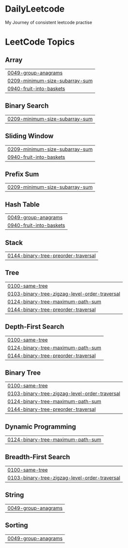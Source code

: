 # DailyLeetcode
My Journey of consistent leetcode practise

<!---LeetCode Topics Start-->
# LeetCode Topics
## Array
|  |
| ------- |
| [0049-group-anagrams](https://github.com/saigovardhan/DailyLeetcode/tree/master/0049-group-anagrams) |
| [0209-minimum-size-subarray-sum](https://github.com/saigovardhan/DailyLeetcode/tree/master/0209-minimum-size-subarray-sum) |
| [0940-fruit-into-baskets](https://github.com/saigovardhan/DailyLeetcode/tree/master/0940-fruit-into-baskets) |
## Binary Search
|  |
| ------- |
| [0209-minimum-size-subarray-sum](https://github.com/saigovardhan/DailyLeetcode/tree/master/0209-minimum-size-subarray-sum) |
## Sliding Window
|  |
| ------- |
| [0209-minimum-size-subarray-sum](https://github.com/saigovardhan/DailyLeetcode/tree/master/0209-minimum-size-subarray-sum) |
| [0940-fruit-into-baskets](https://github.com/saigovardhan/DailyLeetcode/tree/master/0940-fruit-into-baskets) |
## Prefix Sum
|  |
| ------- |
| [0209-minimum-size-subarray-sum](https://github.com/saigovardhan/DailyLeetcode/tree/master/0209-minimum-size-subarray-sum) |
## Hash Table
|  |
| ------- |
| [0049-group-anagrams](https://github.com/saigovardhan/DailyLeetcode/tree/master/0049-group-anagrams) |
| [0940-fruit-into-baskets](https://github.com/saigovardhan/DailyLeetcode/tree/master/0940-fruit-into-baskets) |
## Stack
|  |
| ------- |
| [0144-binary-tree-preorder-traversal](https://github.com/saigovardhan/DailyLeetcode/tree/master/0144-binary-tree-preorder-traversal) |
## Tree
|  |
| ------- |
| [0100-same-tree](https://github.com/saigovardhan/DailyLeetcode/tree/master/0100-same-tree) |
| [0103-binary-tree-zigzag-level-order-traversal](https://github.com/saigovardhan/DailyLeetcode/tree/master/0103-binary-tree-zigzag-level-order-traversal) |
| [0124-binary-tree-maximum-path-sum](https://github.com/saigovardhan/DailyLeetcode/tree/master/0124-binary-tree-maximum-path-sum) |
| [0144-binary-tree-preorder-traversal](https://github.com/saigovardhan/DailyLeetcode/tree/master/0144-binary-tree-preorder-traversal) |
## Depth-First Search
|  |
| ------- |
| [0100-same-tree](https://github.com/saigovardhan/DailyLeetcode/tree/master/0100-same-tree) |
| [0124-binary-tree-maximum-path-sum](https://github.com/saigovardhan/DailyLeetcode/tree/master/0124-binary-tree-maximum-path-sum) |
| [0144-binary-tree-preorder-traversal](https://github.com/saigovardhan/DailyLeetcode/tree/master/0144-binary-tree-preorder-traversal) |
## Binary Tree
|  |
| ------- |
| [0100-same-tree](https://github.com/saigovardhan/DailyLeetcode/tree/master/0100-same-tree) |
| [0103-binary-tree-zigzag-level-order-traversal](https://github.com/saigovardhan/DailyLeetcode/tree/master/0103-binary-tree-zigzag-level-order-traversal) |
| [0124-binary-tree-maximum-path-sum](https://github.com/saigovardhan/DailyLeetcode/tree/master/0124-binary-tree-maximum-path-sum) |
| [0144-binary-tree-preorder-traversal](https://github.com/saigovardhan/DailyLeetcode/tree/master/0144-binary-tree-preorder-traversal) |
## Dynamic Programming
|  |
| ------- |
| [0124-binary-tree-maximum-path-sum](https://github.com/saigovardhan/DailyLeetcode/tree/master/0124-binary-tree-maximum-path-sum) |
## Breadth-First Search
|  |
| ------- |
| [0100-same-tree](https://github.com/saigovardhan/DailyLeetcode/tree/master/0100-same-tree) |
| [0103-binary-tree-zigzag-level-order-traversal](https://github.com/saigovardhan/DailyLeetcode/tree/master/0103-binary-tree-zigzag-level-order-traversal) |
## String
|  |
| ------- |
| [0049-group-anagrams](https://github.com/saigovardhan/DailyLeetcode/tree/master/0049-group-anagrams) |
## Sorting
|  |
| ------- |
| [0049-group-anagrams](https://github.com/saigovardhan/DailyLeetcode/tree/master/0049-group-anagrams) |
<!---LeetCode Topics End-->